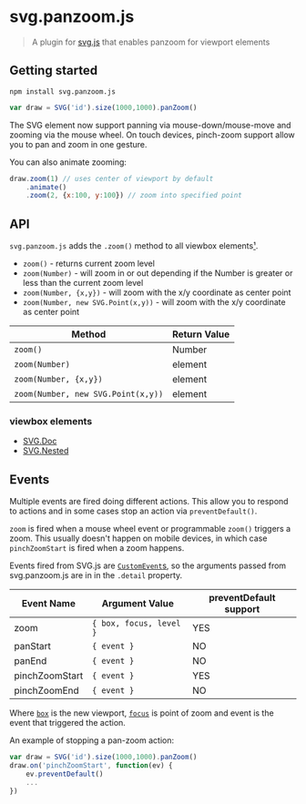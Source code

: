 # svg.panzoom.js

> A plugin for [svg.js](ttps://github.com/svgdotjs/svg.js) that enables panzoom for viewport elements


## Getting started

```
npm install svg.panzoom.js
```

```js
var draw = SVG('id').size(1000,1000).panZoom()
```

The SVG element now support panning via mouse-down/mouse-move
and zooming via the mouse wheel. On touch devices, pinch-zoom
support allow you to pan and zoom in one gesture.

You can also animate zooming:

```js
draw.zoom(1) // uses center of viewport by default
    .animate()
    .zoom(2, {x:100, y:100}) // zoom into specified point
```


## API

`svg.panzoom.js` adds the `.zoom()` method to all viewbox elements[¹](#viewbox-elements).

- `zoom()` - returns current zoom level
- `zoom(Number)` - will zoom in or out depending if the Number is greater or less than the current zoom level
- `zoom(Number, {x,y})` - will zoom with the x/y coordinate as center point
- `zoom(Number, new SVG.Point(x,y))` - will zoom with the x/y coordinate as center point

| Method                             | Return Value |
| ---------------------------------- | ------------ |
| `zoom()`                           | Number       |
| `zoom(Number)`                     | element      |
| `zoom(Number, {x,y})`              | element      |
| `zoom(Number, new SVG.Point(x,y))` | element      |

### viewbox elements

- [SVG.Doc](http://svgjs.com/parents/#svg-doc)
- [SVG.Nested](http://svgjs.com/parents/#svg-nested)


## Events

Multiple events are fired doing different actions. This allow you to respond
to actions and in some cases stop an action via `preventDefault()`.

`zoom` is fired when a mouse wheel event or programmable `zoom()` triggers
a zoom. This usually doesn't happen on mobile devices, in which case
`pinchZoomStart` is fired when a zoom happens.

Events fired from SVG.js are [`CustomEvent`s](http://devdocs.io/dom/customevent),
so the arguments passed from svg.panzoom.js are in in the `.detail` property.

| Event Name     | Argument Value          | preventDefault support |
| -------------- | ----------------------- | ---------------------- |
| zoom           | `{ box, focus, level }` | YES                    |
| panStart       | `{ event }`             | NO                     |
| panEnd         | `{ event }`             | NO                     |
| pinchZoomStart | `{ event }`             | YES                    |
| pinchZoomEnd   | `{ event }`             | NO                     |

Where [`box`](http://svgjs.com/geometry/#svg-box) is the new viewport,
[`focus`](http://svgjs.com/classes/#svg-point) is point of zoom
and event is the event that triggered the action.

An example of stopping a pan-zoom action:

```js
var draw = SVG('id').size(1000,1000).panZoom()
draw.on('pinchZoomStart', function(ev) {
    ev.preventDefault()
    ...
})
```
